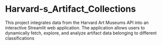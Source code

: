 # Harvard-s_Artifact_Collections
This project integrates data from the Harvard Art Museums API into an interactive Streamlit web application. The application allows users to dynamically fetch, explore, and analyze artifact data belonging to different classifications
